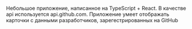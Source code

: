 Небольшое приложение, написанное на TypeScript + React. В качестве api используется api.github.com. Приложение умеет отображать карточки с данными разработчиков, зарегестрированных на GitHub
